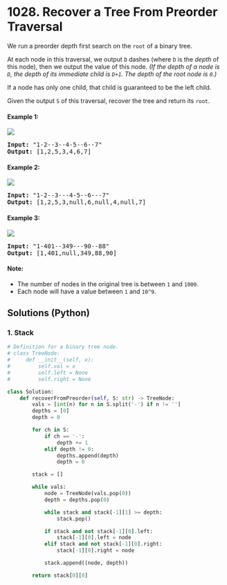 # 1028. Recover a Tree From Preorder Traversal
We run a preorder depth first search on the ```root``` of a binary tree.

At each node in this traversal, we output ```D``` dashes (where ```D``` is the *depth* of this node), then we output the value of this node.  *(If the depth of a node is ```D```, the depth of its immediate child is ```D+1```.  The depth of the root node is ```0```.)*

If a node has only one child, that child is guaranteed to be the left child.

Given the output ```S``` of this traversal, recover the tree and return its ```root```.

#### Example 1:
![](https://assets.leetcode.com/uploads/2019/04/08/recover-a-tree-from-preorder-traversal.png)
<pre>
<strong>Input:</strong> "1-2--3--4-5--6--7"
<strong>Output:</strong> [1,2,5,3,4,6,7]
</pre>

#### Example 2:
![](https://assets.leetcode.com/uploads/2019/04/11/screen-shot-2019-04-10-at-114101-pm.png)
<pre>
<strong>Input:</strong> "1-2--3---4-5--6---7"
<strong>Output:</strong> [1,2,5,3,null,6,null,4,null,7]
</pre>

#### Example 3:
![](https://assets.leetcode.com/uploads/2019/04/11/screen-shot-2019-04-10-at-114955-pm.png)
<pre>
<strong>Input:</strong> "1-401--349---90--88"
<strong>Output:</strong> [1,401,null,349,88,90]
</pre>

#### Note:
* The number of nodes in the original tree is between ```1``` and ```1000```.
* Each node will have a value between ```1``` and ```10^9```.

## Solutions (Python)

### 1. Stack
```Python
# Definition for a binary tree node.
# class TreeNode:
#     def __init__(self, x):
#         self.val = x
#         self.left = None
#         self.right = None

class Solution:
    def recoverFromPreorder(self, S: str) -> TreeNode:
        vals = [int(n) for n in S.split('-') if n != '']
        depths = [0]
        depth = 0

        for ch in S:
            if ch == '-':
                depth += 1
            elif depth != 0:
                depths.append(depth)
                depth = 0

        stack = []

        while vals:
            node = TreeNode(vals.pop(0))
            depth = depths.pop(0)

            while stack and stack[-1][1] >= depth:
                stack.pop()

            if stack and not stack[-1][0].left:
                stack[-1][0].left = node
            elif stack and not stack[-1][0].right:
                stack[-1][0].right = node

            stack.append((node, depth))

        return stack[0][0]
```
